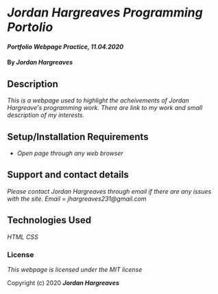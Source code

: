 # _Jordan Hargreaves Programming Portolio_

#### _Portfolio Webpage Practice, 11.04.2020_

#### By _**Jordan Hargreaves**_

## Description

_This is a webpage used to highlight the acheivements of Jordan Hargreave's programming work. There are link to my work and small description of my interests._

## Setup/Installation Requirements

* _Open page through any web browser_

## Support and contact details

_Please contact Jordan Hargreaves through email if there are any issues with the site. Email = jhargreaves231@gmail.com_

## Technologies Used

_HTML_
_CSS_

### License

*This webpage is licensed under the MIT license*

Copyright (c) 2020 **_Jordan Hargreaves_**